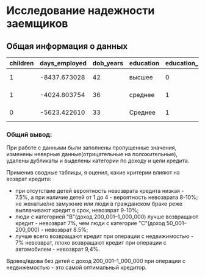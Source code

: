 # Исследование надежности заемщиков
## Общая информация о данных
| children | days_employed | dob_years | education | education_id | family_status | family_status_id | gender |income_type|debt|	total_income|	purpose|
|-----------------|-------|-------------|-------------|-----------|---------------|------------------|-------------------|---|---|---|---|
|	1|	-8437.673028|	42|	высшее|	0|	женат / замужем	|0|	F|	сотрудник|	0	|253875.639453	|покупка жилья|
|	1|	-4024.803754|	36|	среднее|	1|	женат / замужем|	0	|F|	сотрудник|	0	|112080.014102|	приобретение автомобиля|
|	0|	-5623.422610|	33|	Среднее|	1|	женат / замужем|	0	|M|	сотрудник|	0	|145885.952297|	покупка жилья|
### Общий вывод:

При работе с данными были заполнены пропущенные значения, изменены неверные данные(отрицательные на положительные), удалены дубликаты и выделены категории по доходу и цели кредита. 

Применив сводные таблицы, я оценил, какие критерии влияют на возврат кредита: 
* при отсутствие детей вероятность невозврата кредита низкая - 7.5%, а при наличие детей от 1 до 4 - вероятность невозврата 8-10%; не женатые/не замужние или люди в гражданском браке реже выплачивают кредит в срок, невозврат 9-10%;
* люди с категорией "В"(доход 200_001–1_000_000) лучше возвращают кредит - невозврат 7%, чем люди с категорие "С"(доход 50_001–200_000) - невозврат 8.5%; 
* лучше всего возвращают кредит при операции с недвижимостью - 7% невозврат, плохо возвращают кредит при операции с автомобилем - невозврат 9,4%. 

Вдовец/вдова без детей с доход 200_001–1_000_000 при операции с недвижемостью - это самой оптимальный кредитор.

